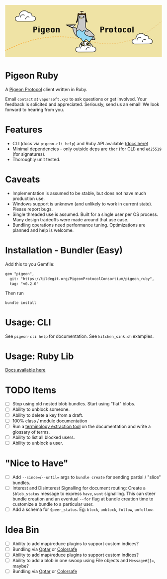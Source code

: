 ![](logo.png)

# Pigeon Ruby

A [Pigeon Protocol](https://tildegit.org/PigeonProtocolConsortium/protocol_spec) client written in Ruby.

Email `contact` at `vaporsoft.xyz` to ask questions or get involved. Your feedback is solicited and appreciated. Seriously, send us an email! We look forward to hearing from you.

# Features

 * CLI (docs via `pigeon-cli help`) and Ruby API available ([docs here](ruby_tutorial.md))
 * Minimal dependencies - only outside deps are `thor` (for CLI) and `ed25519` (for signatures).
 * Thoroughly unit tested.

# Caveats

 * Implementation is assumed to be stable, but does not have much production use.
 * Windows support is unknown (and unlikely to work in current state). Please report bugs.
 * Single threaded use is assumed. Built for a single user per OS process. Many design tradeoffs were made around that use case.
 * Bundling operations need performance tuning. Optimizations are planned and help is welcome.

# Installation - Bundler (Easy)

Add this to you Gemfile:

```
gem "pigeon",
  git: "https://tildegit.org/PigeonProtocolConsortium/pigeon_ruby",
  tag: "v0.2.0"
```

Then run

```
bundle install
```

# Usage: CLI

See `pigeon-cli help` for documentation.
See `kitchen_sink.sh` examples.

# Usage: Ruby Lib

[Docs available here](ruby_tutorial.md)

# TODO Items

 - [ ] Stop using old nested blob bundles. Start using "flat" blobs.
 - [ ] Ability to unblock someone.
 - [ ] Ability to delete a key from a draft.
 - [ ] 100% class / module documentation
 - [ ] Run a [terminology extraction tool](https://www.visualthesaurus.com/vocabgrabber/#) on the documentation and write a glossary of terms.
 - [ ] Ability to list all blocked users.
 - [ ] Ability to unblock a user.

# "Nice to Have"

 - [ ] Add `--since=`/`--until=` args to `bundle create` for sending partial / "slice" bundles.
 - [ ] Interest and Disinterest Signalling for document routing: Create a `$blob_status` message to express `have`, `want` signalling. This can steer bundle creation and an eventual `--for` flag at bundle creation time to customize a bundle to a particular user.
 - [ ] Add a schema for `$peer_status`. Eg: `block`, `unblock`, `follow`, `unfollow`.

# Idea Bin

 - [ ] Ability to add map/reduce plugins to support custom indices?
 - [ ] Bundling via [Optar](http://ronja.twibright.com/optar/) or [Colorsafe](https://github.com/colorsafe/colorsafe)
 - [ ] Ability to add map/reduce plugins to support custom indices?
 - [ ] Ability to add a blob in one swoop using File objects and `Message#[]=`, maybe?
 - [ ] Bundling via [Optar](http://ronja.twibright.com/optar/) or [Colorsafe](https://github.com/colorsafe/colorsafe)
